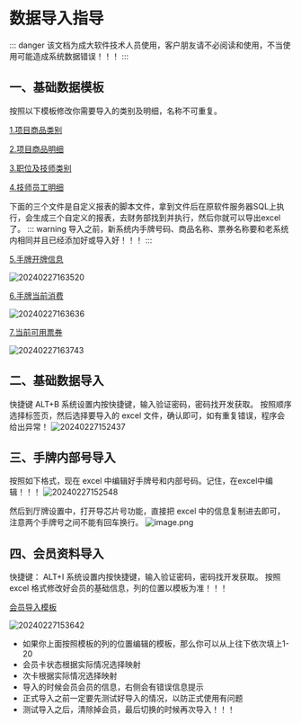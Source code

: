 # 数据导入指导
::: danger
该文档为成大软件技术人员使用，客户朋友请不必阅读和使用，不当使用可能造成系统数据错误！！！
:::
## 一、基础数据模板
按照以下模板修改你需要导入的类别及明细，名称不可重复。

[1.项目商品类别](https://wiki-cdsoft.oss-cn-hangzhou.aliyuncs.com/1.项目商品类别.xls)

[2.项目商品明细](https://wiki-cdsoft.oss-cn-hangzhou.aliyuncs.com/2.项目商品明细.xls)

[3.职位及技师类别](https://wiki-cdsoft.oss-cn-hangzhou.aliyuncs.com/3.职位及技师类别.xls)

[4.技师员工明细](https://wiki-cdsoft.oss-cn-hangzhou.aliyuncs.com/4.技师员工明细.xls)

下面的三个文件是自定义报表的脚本文件，拿到文件后在原软件服务器SQL上执行，会生成三个自定义的报表，去财务部找到并执行，然后你就可以导出excel了。
::: warning
导入之前，新系统内手牌号码、商品名称、票券名称要和老系统内相同并且已经添加好或导入好！！！
:::

[5.手牌开牌信息](https://wiki-cdsoft.oss-cn-hangzhou.aliyuncs.com/手牌开牌信息.txt)

![20240227163520](https://wiki-cdsoft.oss-cn-hangzhou.aliyuncs.com/20240227163520.png)

[6.手牌当前消费](https://wiki-cdsoft.oss-cn-hangzhou.aliyuncs.com/6.手牌当前消费.txt)

![20240227163636](https://wiki-cdsoft.oss-cn-hangzhou.aliyuncs.com/20240227163636.png)

[7.当前可用票券](https://wiki-cdsoft.oss-cn-hangzhou.aliyuncs.com/7.当前可用票券.txt)

![20240227163743](https://wiki-cdsoft.oss-cn-hangzhou.aliyuncs.com/20240227163743.png)

## 二、基础数据导入
快捷键 ALT+B
系统设置内按快捷键，输入验证密码，密码找开发获取。
按照顺序选择标签页，然后选择要导入的 excel 文件，确认即可，如有重复错误，程序会给出异常！
![20240227152437](https://wiki-cdsoft.oss-cn-hangzhou.aliyuncs.com/20240227152437.png)

## 三、手牌内部号导入
按照如下格式，现在 excel 中编辑好手牌号和内部号码。记住，在excel中编辑！！！
![20240227152548](https://wiki-cdsoft.oss-cn-hangzhou.aliyuncs.com/20240227152548.png)

然后到厅牌设置中，打开导芯片号功能，直接把 excel 中的信息复制进去即可，注意两个手牌号之间不能有回车换行。
![image.png](https://wiki-cdsoft.oss-cn-hangzhou.aliyuncs.com/202402271527847.png)

## 四、会员资料导入
快捷键： ALT+I
系统设置内按快捷键，输入验证密码，密码找开发获取。
按照 excel 格式修改好会员的基础信息，列的位置以模板为准！！！

[会员导入模板](https://wiki-cdsoft.oss-cn-hangzhou.aliyuncs.com/会员导入模板.xls)


![20240227153642](https://wiki-cdsoft.oss-cn-hangzhou.aliyuncs.com/20240227153642.png)

* 如果你上面按照模板的列的位置编辑的模板，那么你可以从上往下依次填上1-20
* 会员卡状态根据实际情况选择映射
* 次卡根据实际情况选择映射
* 导入的时候会员会员的信息，右侧会有错误信息提示
* 正式导入之前一定要先测试好导入的情况，以防正式使用有问题
* 测试导入之后，清除掉会员，最后切换的时候再次导入！！！
